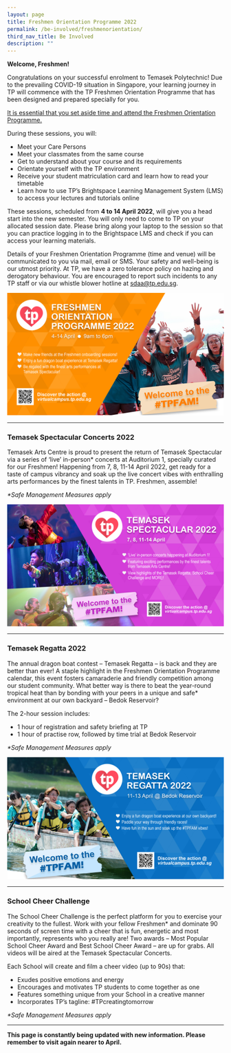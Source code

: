 ```yaml
---
layout: page
title: Freshmen Orientation Programme 2022
permalink: /be-involved/freshmenorientation/
third_nav_title: Be Involved
description: ""
---
```

**Welcome, Freshmen!**

Congratulations on your successful enrolment to Temasek Polytechnic! 
Due to the prevailing COVID-19 situation in Singapore, your learning journey in TP will commence with the TP Freshmen Orientation Programme that has been designed and prepared specially for you. 

<ins>It is essential that you set aside time and attend the Freshmen Orientation Programme.</ins>

During these sessions, you will:
* Meet your Care Persons
* Meet your classmates from the same course   
* Get to understand about your course and its requirements  
* Orientate yourself with the TP environment
* Receive your student matriculation card and learn how to read your timetable 
* Learn how to use TP’s Brightspace Learning Management System (LMS) to access your lectures and tutorials online

These sessions, scheduled from **4 to 14 April 2022**, will give you a head start into the new semester. You will only need to come to TP on your allocated session date. Please bring along your laptop to the session so that you can practice logging in to the Brightspace LMS and check if you can access your learning materials.

Details of your Freshmen Orientation Programme (time and venue) will be communicated to you via mail, email or SMS. Your safety and well-being is our utmost priority. At TP, we have a zero tolerance policy on hazing and derogatory behaviour. You are encouraged to report such incidents to any TP staff or via our whistle blower hotline at [sdaa@tp.edu.sg](mailto:sdaa@tp.edu.sg).

![FOP 2022](/images/FOP%20EDM_2625px%20by%201479px.jpg)

---
### <a id="spectacular"></a>Temasek Spectacular Concerts 2022

Temasek Arts Centre is proud to present the return of Temasek Spectacular via a series of ‘live’ in-person* concerts at Auditorium 1, specially curated for our Freshmen! Happening from 7, 8, 11-14 April 2022, get ready for a taste of campus vibrancy and soak up the live concert vibes with enthralling arts performances by the finest talents in TP. Freshmen, assemble! 

_*Safe Management Measures apply_  

![Temasek Spectacular](/images/Temasek%20Spectacular%20(3)_2625px%20by%201479px.jpg)

---
### <a id="regatta"></a>Temasek Regatta 2022

The annual dragon boat contest – Temasek Regatta – is back and they are better than ever! A staple highlight in the Freshmen Orientation Programme calendar, this event fosters camaraderie and friendly competition among our student community. What better way is there to beat the year-round tropical heat than by bonding with your peers in a unique and safe* environment at our own backyard – Bedok Reservoir? 

The 2-hour session includes:
* 1 hour of registration and safety briefing at TP
* 1 hour of practise row, followed by time trial at Bedok Reservoir 

_*Safe Management Measures apply_  

![Temasek Regatta](/images/Temasek%20Regatta%20EDM_2625px%20by%201479px.jpg)

---
### School Cheer Challenge

The School Cheer Challenge is the perfect platform for you to exercise your creativity to the fullest. Work with your fellow Freshmen* and dominate 90 seconds of screen time with a cheer that is fun, energetic and most importantly, represents who you really are! Two awards – Most Popular School Cheer Award and Best School Cheer Award – are up for grabs. All videos will be aired at the Temasek Spectacular Concerts. 

Each School will create and film a cheer video (up to 90s) that:
* Exudes positive emotions and energy 
* Encourages and motivates TP students to come together as one
* Features something unique from your School in a creative manner 
* Incorporates TP’s tagline: #TPcreatingtomorrow

_*Safe Management Measures apply_  

---
**This page is constantly being updated with new information. Please remember to visit again nearer to April.**
